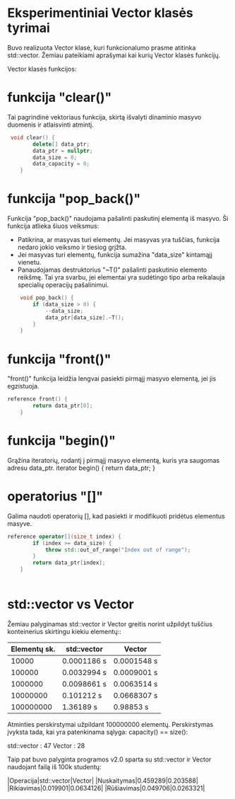 # Eksperimentiniai Vector klasės tyrimai
Buvo realizuota Vector klasė, kuri funkcionalumo prasme atitinka std::vector. Žemiau pateikiami aprašymai kai kurių Vector klasės funkcijų.

Vector klasės funkcijos:
# funkcija "clear()"
Tai pagrindinė vektoriaus funkcija, skirtą išvalyti dinaminio masyvo duomenis ir atlaisvinti atmintį.

```cpp
 void clear() {
        delete[] data_ptr;
        data_ptr = nullptr;
        data_size = 0;
        data_capacity = 0;
    }
```
# funkcija "pop_back()"
Funkcija "pop_back()" naudojama pašalinti paskutinį elementą iš masyvo. Ši funkcija atlieka šiuos veiksmus:
- Patikrina, ar masyvas turi elementų. Jei masyvas yra tuščias, funkcija nedaro jokio veiksmo ir tiesiog grįžta.
- Jei masyvas turi elementų, funkcija sumažina "data_size" kintamąjį vienetu.
- Panaudojamas destruktorius "~T()" pašalinti paskutinio elemento reikšmę. Tai yra svarbu, jei elementai yra sudėtingo tipo arba reikalauja specialių operacijų pašalinimui.
```cpp
    void pop_back() {
        if (data_size > 0) {
            --data_size;
            data_ptr[data_size].~T();
        }
    }
```
# funkcija "front()"
"front()" funkcija leidžia lengvai pasiekti pirmąjį masyvo elementą, jei jis egzistuoja.
```cpp
reference front() {
        return data_ptr[0];
    }
```
# funkcija "begin()"
Grąžina iteratorių, rodantį į pirmąjį masyvo elementą, kuris yra saugomas adresu data_ptr.
 iterator begin() {
        return data_ptr;
    }
# operatorius "[]"
Galima naudoti operatorių [], kad pasiekti ir modifikuoti pridėtus elementus masyve.
```cpp
reference operator[](size_t index) {
        if (index >= data_size) {
            throw std::out_of_range("Index out of range");
        }
        return data_ptr[index];
    }
    
```
# std::vector vs Vector
Žemiau palyginamas std::vector ir Vector greitis norint užpildyt tuščius konteinerius skirtingu kiekiu elementų::

|Elementų sk.|std::vector|Vector|
|---|---|---|
|10000|0.0001186 s|0.0001548 s|
|100000|0.0032994 s|0.0009001 s|
|1000000|0.0098661 s|0.0063514 s|
|10000000|0.101212 s|0.0668307 s|
|100000000|1.36189 s|0.98853 s|

Atminties perskirstymai užpildant 100000000 elementų. Perskirstymas įvyksta tada, kai yra patenkinama sąlyga: capacity() == size():

std::vector : 47
Vector :      28

Taip pat buvo palyginta programos v2.0 sparta su std::vector ir Vector naudojant failą iš 100k studentų:

|Operacija|std::vector|Vector|
|Nuskaitymas|0.459289|0.203588|
|Rikiavimas|0.019901|0.0634126|
|Rūšiavimas|0.049706|0.0263321|
